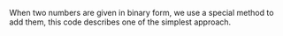 When two numbers are given in binary form, we use a special method to add them, this code describes one of the simplest approach.
